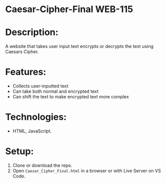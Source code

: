# Caesar-Cipher-Final WEB-115

# Description:
A website that takes user input text encrypts or decrypts the text using Caesars Cipher.


# Features:
- Collects user-inputted text
- Can take both normal and encrypted text
- Can shift the text to make encrypted text more complex

# Technologies:
- HTML, JavaScript.

# Setup:
1. Clone or download the repo.
2. Open `Caesar_Cipher_Final.html` in a browser or with Live Server on VS Code.

